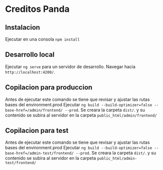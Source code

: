 # Creditos Panda

## Instalacion

Ejecutar en una consola `npm install`

## Desarrollo local

Ejecutar `ng serve` para un servidor de desarrollo. Navegar hacia `http://localhost:4200/`.

## Copilacion para produccion

Antes de ejecutar este comando se tiene que revisar y ajustar las rutas bases del environment.prod
Ejecutar `ng build --build-optimizer=false --base-href=/admin/frontend/ --prod`. 
Se creara la carpeta `dist/`. y su contenido se subira al servidor en la carpeta `public_html/admin/frontend/`

## Copilacion para test

Antes de ejecutar este comando se tiene que revisar y ajustar las rutas bases del environment.prod
Ejecutar `ng build --build-optimizer=false --base-href=/admin-test/frontend/ --prod`. 
Se creara la carpeta `dist/`. y su contenido se subira al servidor en la carpeta `public_html/admin-test/frontend/`
